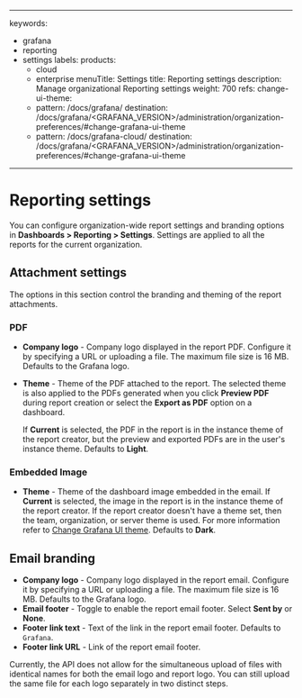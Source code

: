-----

keywords:

- grafana
- reporting
- settings
  labels:
  products:
  - cloud
  - enterprise
    menuTitle: Settings
    title: Reporting settings
    description: Manage organizational Reporting settings
    weight: 700
    refs:
    change-ui-theme:
  - pattern: /docs/grafana/
    destination: /docs/grafana/\<GRAFANA\_VERSION\>/administration/organization-preferences/\#change-grafana-ui-theme
  - pattern: /docs/grafana-cloud/
    destination: /docs/grafana/\<GRAFANA\_VERSION\>/administration/organization-preferences/\#change-grafana-ui-theme

-----

# Reporting settings

You can configure organization-wide report settings and branding options in **Dashboards \> Reporting \> Settings**.
Settings are applied to all the reports for the current organization.

## Attachment settings

The options in this section control the branding and theming of the report attachments.

### PDF

- **Company logo** - Company logo displayed in the report PDF.
  Configure it by specifying a URL or uploading a file.
  The maximum file size is 16 MB.
  Defaults to the Grafana logo.

- **Theme** - Theme of the PDF attached to the report.
  The selected theme is also applied to the PDFs generated when you click **Preview PDF** during report creation or select the **Export as PDF** option on a dashboard.
  
  If **Current** is selected, the PDF in the report is in the instance theme of the report creator, but the preview and exported PDFs are in the user's instance theme.
  Defaults to **Light**.

### Embedded Image

- **Theme** - Theme of the dashboard image embedded in the email.
  If **Current** is selected, the image in the report is in the instance theme of the report creator. If the report creator doesn't have a theme set, then the team, organization, or server theme is used. For more information refer to [Change Grafana UI theme](ref:change-ui-theme).
  Defaults to **Dark**.

<!-- vale Grafana.WordList = NO -->

## Email branding

<!-- vale Grafana.WordList = YES -->

- **Company logo** - Company logo displayed in the report email. Configure it by specifying a URL or uploading a file. The maximum file size is 16 MB. Defaults to the Grafana logo.
- **Email footer** - Toggle to enable the report email footer. Select **Sent by** or **None**.
- **Footer link text** - Text of the link in the report email footer. Defaults to `Grafana`.
- **Footer link URL** - Link of the report email footer.

Currently, the API does not allow for the simultaneous upload of files with identical names for both the email logo and report logo.
You can still upload the same file for each logo separately in two distinct steps.
